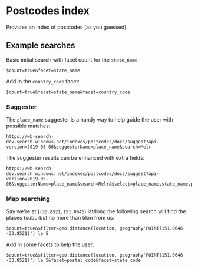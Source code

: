 # Postcodes index

Provides an index of postcodes (as you guessed).

## Example searches

Basic initial search with facet count for the `state_name`

    $count=true&facet=state_name

Add in the `country_code` facet:

    $count=true&facet=state_name&facet=country_code

### Suggester

The `place_name` suggester is a handy way to help guide the user with possible matches:

    https://wb-search-dev.search.windows.net/indexes/postcodes/docs/suggest?api-version=2019-05-06&suggesterName=place_name&search=Melr

The suggester results can be enhanced with extra fields:

    https://wb-search-dev.search.windows.net/indexes/postcodes/docs/suggest?api-version=2019-05-06&suggesterName=place_name&search=Melr&$select=place_name,state_name,postal_code

### Map searching

Say we're at (`-33.8521,151.0646`) lat/long the following search will find the
places (suburbs) no more than 5km from us:

    $count=true&$filter=geo.distance(location, geography'POINT(151.0646 -33.8521)') le 5

Add in some facets to help the user:

    $count=true&$filter=geo.distance(location, geography'POINT(151.0646 -33.8521)') le 5&facet=postal_code&facet=state_code
